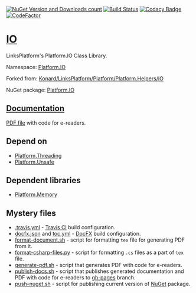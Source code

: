 [![NuGet Version and Downloads count](https://buildstats.info/nuget/Platform.IO)](https://www.nuget.org/packages/Platform.IO)
[![Build Status](https://travis-ci.com/linksplatform/IO.svg?branch=master)](https://travis-ci.com/linksplatform/IO)
[![Codacy Badge](https://api.codacy.com/project/badge/Grade/8b11296f878a4f568db9b2d7fbb4ac48)](https://app.codacy.com/app/drakonard/IO?utm_source=github.com&utm_medium=referral&utm_content=linksplatform/IO&utm_campaign=Badge_Grade_Dashboard)
[![CodeFactor](https://www.codefactor.io/repository/github/linksplatform/io/badge)](https://www.codefactor.io/repository/github/linksplatform/io)

# [IO](https://github.com/linksplatform/IO)

LinksPlatform's Platform.IO Class Library.

Namespace: [Platform.IO](https://linksplatform.github.io/IO/api/Platform.IO.html)

Forked from: [Konard/LinksPlatform/Platform/Platform.Helpers/IO](https://github.com/Konard/LinksPlatform/tree/690ac2490d0a18c0071743bcf59958c0267e0166/Platform/Platform.Helpers/IO)

NuGet package: [Platform.IO](https://www.nuget.org/packages/Platform.IO)

## [Documentation](https://linksplatform.github.io/IO)
[PDF file](https://linksplatform.github.io/IO/Platform.IO.pdf) with code for e-readers.

## Depend on
*   [Platform.Threading](https://github.com/linksplatform/Threading)
*   [Platform.Unsafe](https://github.com/linksplatform/Unsafe)

## Dependent libraries
*   [Platform.Memory](https://github.com/linksplatform/Memory)

## Mystery files
*   [.travis.yml](https://github.com/linksplatform/IO/blob/master/.travis.yml) - [Travis CI](https://travis-ci.com) build configuration.
*   [docfx.json](https://github.com/linksplatform/IO/blob/master/docfx.json) and [toc.yml](https://github.com/linksplatform/IO/blob/master/toc.yml) - [DocFX](https://dotnet.github.io/docfx) build configuration.
*   [format-document.sh](https://github.com/linksplatform/IO/blob/master/format-document.sh) - script for formatting `tex` file for generating PDF from it.
*   [format-csharp-files.py](https://github.com/linksplatform/IO/blob/master/format-csharp-files.py) - script for formatting `.cs` files as a part of `tex` file.
*   [generate-pdf.sh](https://github.com/linksplatform/IO/blob/master/generate-pdf.sh) - script that generates PDF with code for e-readers.
*   [publish-docs.sh](https://github.com/linksplatform/IO/blob/master/publish-docs.sh) - script that publishes generated documentation and PDF with code for e-readers to [gh-pages](https://github.com/linksplatform/IO/tree/gh-pages) branch.
*   [push-nuget.sh](https://github.com/linksplatform/IO/blob/master/push-nuget.sh) - script for publishing current version of [NuGet](https://www.nuget.org) package.
